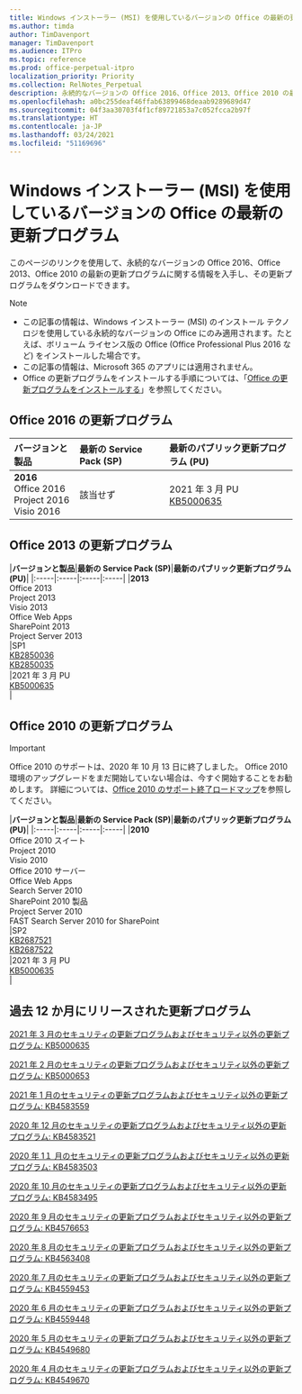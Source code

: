 ```yaml
---
title: Windows インストーラー (MSI) を使用しているバージョンの Office の最新の更新プログラム
ms.author: timda
author: TimDavenport
manager: TimDavenport
ms.audience: ITPro
ms.topic: reference
ms.prod: office-perpetual-itpro
localization_priority: Priority
ms.collection: RelNotes_Perpetual
description: 永続的なバージョンの Office 2016、Office 2013、Office 2010 の最新の更新プログラムの情報へのリンクを IT 技術者に提供します
ms.openlocfilehash: a0bc255deaf46ffab63899468deaab9289689d47
ms.sourcegitcommit: 04f3aa30703f4f1cf89721853a7c052fcca2b97f
ms.translationtype: HT
ms.contentlocale: ja-JP
ms.lasthandoff: 03/24/2021
ms.locfileid: "51169696"
---
```

# <a name="latest-updates-for-versions-of-office-that-use-windows-installer-msi"></a>Windows インストーラー (MSI) を使用しているバージョンの Office の最新の更新プログラム

このページのリンクを使用して、永続的なバージョンの Office 2016、Office 2013、Office 2010 の最新の更新プログラムに関する情報を入手し、その更新プログラムをダウンロードできます。
  
 
> [!NOTE]
> - この記事の情報は、Windows インストーラー (MSI) のインストール テクノロジを使用している永続的なバージョンの Office にのみ適用されます。たとえば、ボリューム ライセンス版の Office (Office Professional Plus 2016 など) をインストールした場合です。
> - この記事の情報は、Microsoft 365 のアプリには適用されません。
> - Office の更新プログラムをインストールする手順については、「[Office の更新プログラムをインストールする](https://support.office.com/article/2ab296f3-7f03-43a2-8e50-46de917611c5)」を参照してください。 


## <a name="office-2016-updates"></a>Office 2016 の更新プログラム

|**バージョンと製品**|**最新の Service Pack (SP)**|**最新のパブリック更新プログラム (PU)**|
|:-----|:-----|:-----|
|**2016** <br/> Office 2016  <br/> Project 2016  <br/> Visio 2016  <br/> |該当せず  <br/> |2021 年 3 月 PU  <br/> [KB5000635](https://support.microsoft.com/help/5000635) <br/> |
   
## <a name="office-2013-updates"></a>Office 2013 の更新プログラム

|**バージョンと製品**|**最新の Service Pack (SP)**|**最新のパブリック更新プログラム (PU)**|
|:-----|:-----|:-----|:-----|
|**2013** <br/> Office 2013  <br/> Project 2013  <br/> Visio 2013  <br/> Office Web Apps  <br/> SharePoint 2013  <br/> Project Server 2013  <br/> |SP1 <br/> [KB2850036](https://support.microsoft.com/kb/2850036) <br/>[KB2850035](https://support.microsoft.com/kb/2850035) <br/> |2021 年 3 月 PU  <br/> [KB5000635](https://support.microsoft.com/help/5000635) <br/> |
   
## <a name="office-2010-updates"></a>Office 2010 の更新プログラム
> [!IMPORTANT]
> Office 2010 のサポートは、2020 年 10 月 13 日に終了しました。 Office 2010 環境のアップグレードをまだ開始していない場合は、今すぐ開始することをお勧めします。 詳細については、[Office 2010 のサポート終了ロードマップ](/DeployOffice/office-2010-end-support-roadmap)を参照してください。 

|**バージョンと製品**|**最新の Service Pack (SP)**|**最新のパブリック更新プログラム (PU)**|
|:-----|:-----|:-----|:-----|
|**2010** <br/> Office 2010 スイート  <br/> Project 2010  <br/> Visio 2010  <br/> Office 2010 サーバー  <br/> Office Web Apps  <br/> Search Server 2010  <br/> SharePoint 2010 製品  <br/> Project Server 2010  <br/> FAST Search Server 2010 for SharePoint  <br/> |SP2 <br/>[KB2687521](https://support.microsoft.com/kb/2687521) <br/> [KB2687522](https://support.microsoft.com/kb/2687522) <br/> |2021 年 3 月 PU  <br/> [KB5000635](https://support.microsoft.com/help/5000635) <br/> |
   

   
## <a name="updates-released-in-past-12-months"></a>過去 12 か月にリリースされた更新プログラム

[2021 年 3 月のセキュリティの更新プログラムおよびセキュリティ以外の更新プログラム: KB5000635](https://support.microsoft.com/help/5000635)

[2021 年 2 月のセキュリティの更新プログラムおよびセキュリティ以外の更新プログラム: KB5000653](https://support.microsoft.com/help/5000653)

[2021 年 1 月のセキュリティの更新プログラムおよびセキュリティ以外の更新プログラム: KB4583559](https://support.microsoft.com/help/4583559)

[2020 年 12 月のセキュリティの更新プログラムおよびセキュリティ以外の更新プログラム: KB4583521](https://support.microsoft.com/help/4583521)

[2020 年 1１ 月のセキュリティの更新プログラムおよびセキュリティ以外の更新プログラム: KB4583503](https://support.microsoft.com/help/4583503)

[2020 年 10 月のセキュリティの更新プログラムおよびセキュリティ以外の更新プログラム: KB4583495](https://support.microsoft.com/help/4583495)

[2020 年 9 月のセキュリティの更新プログラムおよびセキュリティ以外の更新プログラム: KB4576653](https://support.microsoft.com/help/4576653)

[2020 年 8 月のセキュリティの更新プログラムおよびセキュリティ以外の更新プログラム: KB4563408](https://support.microsoft.com/help/4563408)

[2020 年 7 月のセキュリティの更新プログラムおよびセキュリティ以外の更新プログラム: KB4559453](https://support.microsoft.com/help/4559453)

[2020 年 6 月のセキュリティの更新プログラムおよびセキュリティ以外の更新プログラム: KB4559448](https://support.microsoft.com/help/4559448)

[2020 年 5 月のセキュリティの更新プログラムおよびセキュリティ以外の更新プログラム: KB4549680](https://support.microsoft.com/help/4549680)

[2020 年 4 月のセキュリティの更新プログラムおよびセキュリティ以外の更新プログラム: KB4549670](https://support.microsoft.com/help/4549670)







 




</br>